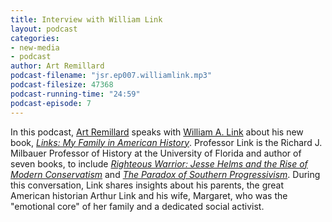 ```yaml
---
title: Interview with William Link
layout: podcast
categories:
- new-media
- podcast
author: Art Remillard
podcast-filename: "jsr.ep007.williamlink.mp3"
podcast-filesize: 47368
podcast-running-time: "24:59"
podcast-episode: 7
---
```


In this podcast, [Art Remillard][] speaks with [William A. Link][] about
his new book, *[Links: My Family in American History][]*. Professor Link
is the Richard J. Milbauer Professor of History at the University of
Florida and author of seven books, to include *[Righteous Warrior: Jesse
Helms and the Rise of Modern Conservatism][]* and *[The Paradox of
Southern Progressivism][]*. During this conversation, Link shares
insights about his parents, the great American historian Arthur Link and
his wife, Margaret, who was the "emotional core" of her family and a
dedicated social activist.

  [Art Remillard]: http://www.francis.edu/Remillard.htm
  [William A. Link]: http://williamalink.com/
  [Links: My Family in American History]: http://www.upf.com/book.asp?id=LINKX001
  [Righteous Warrior: Jesse Helms and the Rise of Modern Conservatism]: http://www.amazon.com/Righteous-Warrior-Jesse-Modern-Conservatism/dp/B002XULX24/ref=sr_1_1?ie=UTF8&qid=1296157051&sr=8-1
  [The Paradox of Southern Progressivism]: http://uncpress.unc.edu/browse/book_detail?title_id=144 
